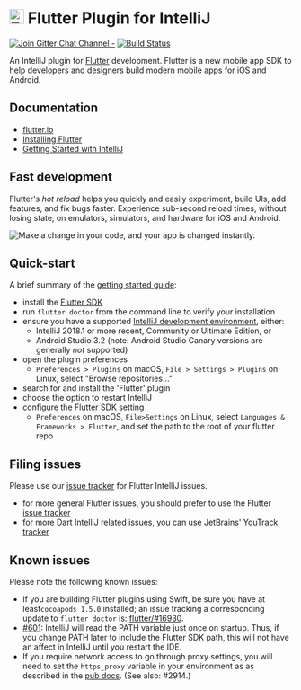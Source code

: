 # <img src="https://flutter.io/images/flutter-mark-square-100.png" alt="Flutter" width="26" height="26" /> Flutter Plugin for IntelliJ

[![Join Gitter Chat Channel -](https://badges.gitter.im/flutter/flutter.svg)](https://gitter.im/flutter/flutter?utm_source=badge&utm_medium=badge&utm_campaign=pr-badge&utm_content=badge)
[![Build Status](https://travis-ci.org/flutter/flutter-intellij.svg)](https://travis-ci.org/flutter/flutter-intellij)

An IntelliJ plugin for [Flutter](https://flutter.io/) development. Flutter is a new mobile
app SDK to help developers and designers build modern mobile apps for iOS and Android.

## Documentation

- [flutter.io](https://flutter.io)
- [Installing Flutter](https://flutter.io/docs/get-started/install)
- [Getting Started with IntelliJ](https://flutter.io/docs/development/tools/ide)

## Fast development

Flutter's <em>hot reload</em> helps you quickly and easily experiment, build UIs, add features,
and fix bugs faster. Experience sub-second reload times, without losing state, on emulators,
simulators, and hardware for iOS and Android.

<img src="https://user-images.githubusercontent.com/919717/28131204-0f8c3cda-66ee-11e7-9428-6a0513eac75d.gif" alt="Make a change in your code, and your app is changed instantly.">

## Quick-start

A brief summary of the [getting started guide](https://flutter.io/docs/development/tools/ide):

- install the [Flutter SDK](https://flutter.io/docs/get-started/install)
- run `flutter doctor` from the command line to verify your installation
- ensure you have a supported [IntelliJ development environment](https://www.jetbrains.com/idea/download), either:
  - IntelliJ 2018.1 or more recent, Community or Ultimate Edition, or
  - Android Studio 3.2 (note: Android Studio Canary versions are generally _not_ supported)
- open the plugin preferences
  - `Preferences > Plugins` on macOS, `File > Settings > Plugins` on Linux, select "Browse repositories…"
- search for and install the 'Flutter' plugin
- choose the option to restart IntelliJ
- configure the Flutter SDK setting
  - `Preferences` on macOS, `File>Settings` on Linux, select `Languages & Frameworks > Flutter`, and set
    the path to the root of your flutter repo

## Filing issues

Please use our [issue tracker](https://github.com/flutter/flutter-intellij/issues)
for Flutter IntelliJ issues.

- for more general Flutter issues, you should prefer to use the Flutter
  [issue tracker](https://github.com/flutter/flutter/issues)
- for more Dart IntelliJ related issues, you can use JetBrains'
  [YouTrack tracker](https://youtrack.jetbrains.com/issues?q=%23Dart%20%23Unresolved%20)

## Known issues

Please note the following known issues:

- If you are building Flutter plugins using Swift, be sure you have at least`cocoapods 1.5.0` 
  installed; an issue tracking a corresponding update to `flutter doctor` is:
  [flutter/#16930](https://github.com/flutter/flutter/issues/16930).
- [#601](https://github.com/flutter/flutter-intellij/issues/601): IntelliJ will
  read the PATH variable just once on startup. Thus, if you change PATH later to
  include the Flutter SDK path, this will not have an affect in IntelliJ until you
  restart the IDE.
- If you require network access to go through proxy settings, you will need to set the 
  `https_proxy` variable in your environment as as described in the 
  [pub docs](https://www.dartlang.org/tools/pub/troubleshoot#pub-get-fails-from-behind-a-corporate-firewall).
  (See also: #2914.)
